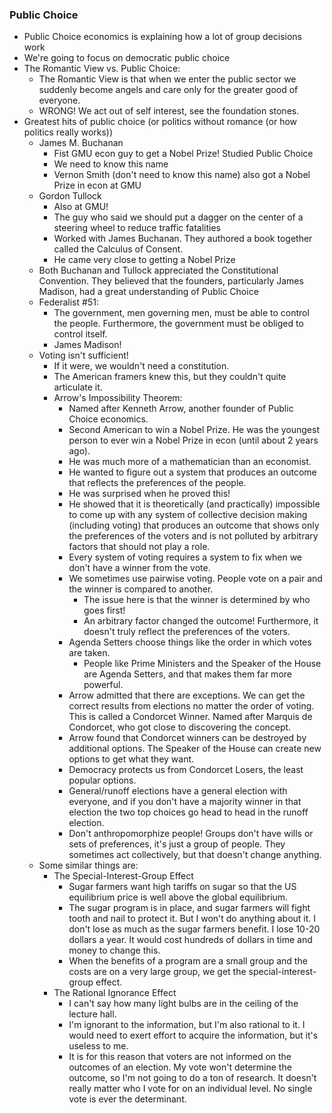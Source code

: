 ### Public Choice
- Public Choice economics is explaining how a lot of group decisions work
- We're going to focus on democratic public choice
- The Romantic View vs. Public Choice:
	- The Romantic View is that when we enter the public sector we suddenly become angels and care only for the greater good of everyone.
	- WRONG! We act out of self interest, see the foundation stones.
- Greatest hits of public choice (or politics without romance (or how politics really works))
	- James M. Buchanan
		- Fist GMU econ guy to get a Nobel Prize! Studied Public Choice 
		- We need to know this name
		- Vernon Smith (don't need to know this name) also got a Nobel Prize in econ at GMU
	- Gordon Tullock
		- Also at GMU!
		- The guy who said we should put a dagger on the center of a steering wheel to reduce traffic fatalities
		- Worked with James Buchanan. They authored a book together called the Calculus of Consent.
		- He came very close to getting a Nobel Prize
	- Both Buchanan and Tullock appreciated the Constitutional Convention. They believed that the founders, particularly James Madison, had a great understanding of Public Choice
	- Federalist #51:
		- The government, men governing men, must be able to control the people. Furthermore, the government must be obliged to control itself.
		- James Madison!
	- Voting isn't sufficient!
		- If it were, we wouldn't need a constitution.
		- The American framers knew this, but they couldn't quite articulate it.
		- Arrow's Impossibility Theorem:
			- Named after Kenneth Arrow, another founder of Public Choice economics.
			- Second American to win a Nobel Prize. He was the youngest person to ever win a Nobel Prize in econ (until about 2 years ago).
			- He was much more of a mathematician than an economist.
			- He wanted to figure out a system that produces an outcome that reflects the preferences of the people.
			- He was surprised when he proved this!
			- He showed that it is theoretically (and practically) impossible to come up with any system of collective decision making (including voting) that produces an outcome that shows only the preferences of the voters and is not polluted by arbitrary factors that should not play a role.
			- Every system of voting requires a system to fix when we don't have a winner from the vote. 
			- We sometimes use pairwise voting. People vote on a pair and the winner is compared to another. 
				- The issue here is that the winner is determined by who goes first!
				- An arbitrary factor changed the outcome! Furthermore, it doesn't truly reflect the preferences of the voters.
			- Agenda Setters choose things like the order in which votes are taken.
				- People like Prime Ministers and the Speaker of the House are Agenda Setters, and that makes them far more powerful.
			- Arrow admitted that there are exceptions. We can get the correct results from elections no matter the order of voting. This is called a Condorcet Winner. Named after Marquis de Condorcet, who got close to discovering the concept.
			- Arrow found that Condorcet winners can be destroyed by additional options. The Speaker of the House can create new options to get what they want.
			- Democracy protects us from Condorcet Losers, the least popular options.
			- General/runoff elections have a general election with everyone, and if you don't have a majority winner in that election the two top choices go head to head in the runoff election.
			- Don't anthropomorphize people! Groups don't have wills or sets of preferences, it's just a group of people. They sometimes act collectively, but that doesn't change anything.
	- Some similar things are:
		- The Special-Interest-Group Effect
			- Sugar farmers want high tariffs on sugar so that the US equilibrium price is well above the global equilibrium.
			- The sugar program is in place, and sugar farmers will fight tooth and nail to protect it. But I won't do anything about it. I don't lose as much as the sugar farmers benefit. I lose 10-20 dollars a year. It would cost hundreds of dollars in time and money to change this.
			- When the benefits of a program are a small group and the costs are on a very large group, we get the special-interest-group effect.
		- The Rational Ignorance Effect
			- I can't say how many light bulbs are in the ceiling of the lecture hall.
			- I'm ignorant to the information, but I'm also rational to it. I would need to exert effort to acquire the information, but it's useless to me. 
			- It is for this reason that voters are not informed on the outcomes of an election. My vote won't determine the outcome, so I'm not going to do a ton of research. It doesn't really matter who I vote for on an individual level. No single vote is ever the determinant.